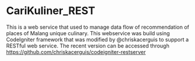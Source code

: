 # CariKuliner_REST
This is a web service that used to manage data flow of recommendation of places of Malang unique culinary. This webservice was build using CodeIgniter framework that was modified by @chriskacerguis to support a RESTful web service. The recent version can be accessed through https://github.com/chriskacerguis/codeigniter-restserver
